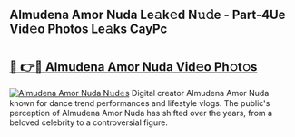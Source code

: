 ## Almudena Amor Nuda Le𝚊k𝚎d N𝚞𝚍e - Part-4Ue Vid𝚎o Photos Le𝚊ks CayPc

# <h2><a href="http://fbbzfmu.evod.top/?m=Almudena+Amor+Nuda">🔗 👉🔴 Almudena Amor Nuda Vid𝚎o Ph𝚘t𝚘s</a></h2>

[![Almudena Amor Nuda N𝚞d𝚎s](https://i.imgur.com/8V9OHl7.gif)](http://fbbzfmu.evod.top/?m=Almudena+Amor+Nuda)
Digital creator Almudena Amor Nuda known for dance trend performances and lifestyle vlogs. The public's perception of Almudena Amor Nuda has shifted over the years, from a beloved celebrity to a controversial figure. 

